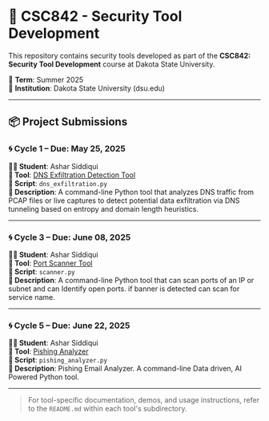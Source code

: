 # 🔐 CSC842 - Security Tool Development

This repository contains security tools developed as part of the **CSC842: Security Tool Development** course at Dakota State University.

📅 **Term**: Summer 2025  
📍 **Institution**: Dakota State University (dsu.edu)

---

## 📦 Project Submissions

### 🌀 **Cycle 1 – Due: May 25, 2025**

**👨‍💻 Student**: Ashar Siddiqui  
**🔧 Tool**: [DNS Exfiltration Detection Tool](https://github.com/arsiddiqui/CSC842/tree/main/dns_exfiltration)  
**📄 Script**: `dns_exfiltration.py`  
**🔎 Description**: A command-line Python tool that analyzes DNS traffic from PCAP files or live captures to detect potential data exfiltration via DNS tunneling based on entropy and domain length heuristics.

---

### 🌀 **Cycle 3 – Due: June 08, 2025**

**👨‍💻 Student**: Ashar Siddiqui  
**🔧 Tool**: [Port Scanner Tool](https://github.com/arsiddiqui/CSC842/tree/main/scanner)  
**📄 Script**: `scanner.py`  
**🔎 Description**: A command-line Python tool that can scan ports of an IP or subnet and can Identify open ports. if banner is detected can scan for service name.

---
### 🌀 **Cycle 5 – Due: June 22, 2025**

**👨‍💻 Student**: Ashar Siddiqui  
**🔧 Tool**: [Pishing Analyzer](https://github.com/arsiddiqui/CSC842/tree/main/pishingAnalyzer)  
**📄 Script**: `pishing_analyzer.py`  
**🔎 Description**:  Pishing Email Analyzer. A command-line Data driven, AI Powered Python tool.

---

> For tool-specific documentation, demos, and usage instructions, refer to the `README.md` within each tool's subdirectory.
